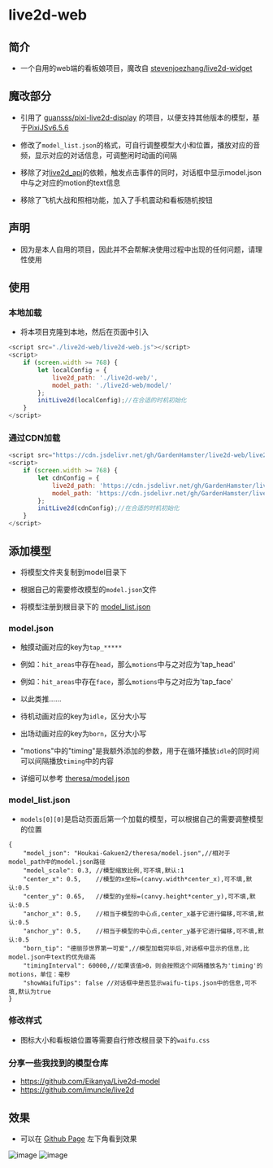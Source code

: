 # live2d-web
## 简介
- 一个自用的web端的看板娘项目，魔改自 [stevenjoezhang/live2d-widget](https://github.com/stevenjoezhang/live2d-widget)

## 魔改部分
- 引用了 [guansss/pixi-live2d-display](https://github.com/guansss/pixi-live2d-display) 的项目，以便支持其他版本的模型，基于[PixiJSv6.5.6](https://github.com/pixijs/pixijs/releases/tag/v6.5.6)

- 修改了`model_list.json`的格式，可自行调整模型大小和位置，播放对应的音频，显示对应的对话信息，可调整闲时动画的间隔

- 移除了对[live2d_api](https://github.com/fghrsh/live2d_api)的依赖，触发点击事件的同时，对话框中显示model.json中与之对应的motion的text信息

- 移除了飞机大战和照相功能，加入了手机震动和看板随机按钮

## 声明
- 因为是本人自用的项目，因此并不会帮解决使用过程中出现的任何问题，请理性使用

## 使用
### 本地加载
- 将本项目克隆到本地，然后在页面中引入
```js
<script src="./live2d-web/live2d-web.js"></script>
<script>
    if (screen.width >= 768) {
        let localConfig = {
            live2d_path: './live2d-web/',
            model_path: './live2d-web/model/'
        };
        initLive2d(localConfig);//在合适的时机初始化
    }
</script>
```

### 通过CDN加载
```js
<script src="https://cdn.jsdelivr.net/gh/GardenHamster/live2d-web/live2d-web.js"></script>
<script>
    if (screen.width >= 768) {
        let cdnConfig = {
            live2d_path: 'https://cdn.jsdelivr.net/gh/GardenHamster/live2d-web/',
            model_path: 'https://cdn.jsdelivr.net/gh/GardenHamster/live2d-web/model/'
        };
        initLive2d(cdnConfig);//在合适的时机初始化
    }
</script>
```

## 添加模型
- 将模型文件夹复制到model目录下

- 根据自己的需要修改模型的`model.json`文件

- 将模型注册到根目录下的 [model_list.json](https://github.com/GardenHamster/live2d-web/blob/main/model_list.json)

### model.json
- 触摸动画对应的key为`tap_*****`
- 例如：`hit_areas`中存在`head`，那么`motions`中与之对应为'tap_head'
- 例如：`hit_areas`中存在`face`，那么`motions`中与之对应为'tap_face'
- 以此类推......

- 待机动画对应的key为`idle`，区分大小写

- 出场动画对应的key为`born`，区分大小写

- "motions"中的"timing"是我额外添加的参数，用于在循环播放`idle`的同时间可以间隔播放`timing`中的内容

- 详细可以参考 [theresa/model.json](https://github.com/GardenHamster/live2d-web/blob/main/model/Houkai-Gakuen2/theresa/model.json)

### model_list.json
- `models[0][0]`是启动页面后第一个加载的模型，可以根据自己的需要调整模型的位置
```jsonc
{
    "model_json": "Houkai-Gakuen2/theresa/model.json",//相对于model_path中的model.json路径
    "model_scale": 0.3, //模型缩放比例,可不填,默认:1
    "center_x": 0.5,    //模型的x坐标=(canvy.width*center_x),可不填,默认:0.5
    "center_y": 0.65,   //模型的y坐标=(canvy.height*center_y),可不填,默认:0.5
    "anchor_x": 0.5,    //相当于模型的中心点,center_x基于它进行偏移,可不填,默认:0.5
    "anchor_y": 0.5,    //相当于模型的中心点,center_y基于它进行偏移,可不填,默认:0.5
    "born_tip": "德丽莎世界第一可爱",//模型加载完毕后,对话框中显示的信息,比model.json中text的优先级高
    "timingInterval": 60000,//如果该值>0，则会按照这个间隔播放名为'timing'的motions，单位：毫秒
    "showWaifuTips": false //对话框中是否显示waifu-tips.json中的信息,可不填,默认为true
}
```

### 修改样式
- 图标大小和看板娘位置等需要自行修改根目录下的`waifu.css`

### 分享一些我找到的模型仓库
- https://github.com/Eikanya/Live2d-model
- https://github.com/imuncle/live2d

## 效果
- 可以在 [Github Page](https://gardenhamster.github.io/live2d-web) 左下角看到效果 

![image](https://user-images.githubusercontent.com/89188316/210346873-631a598b-0cb8-4b95-a47b-2691781c7b3b.png)
![image](https://user-images.githubusercontent.com/89188316/210347110-ef1ba4c0-87db-4aaf-a140-0b2bc79ef500.png)


